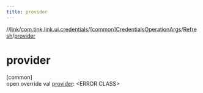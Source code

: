 ```yaml
---
title: provider
---
```

//[link](../../../../index.html)/[com.tink.link.ui.credentials](../../index.html)/[[common]CredentialsOperationArgs](../index.html)/[Refresh](index.html)/[provider](provider.html)



# provider



[common]\
open override val [provider](provider.html): &lt;ERROR CLASS&gt;




